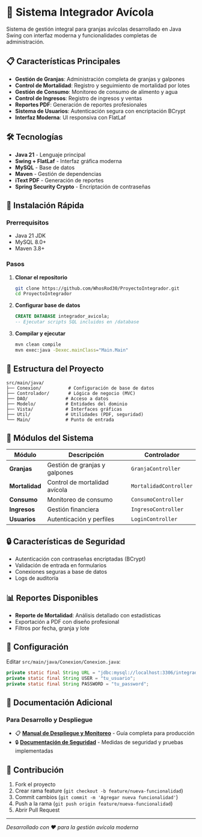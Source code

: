 # 🐔 Sistema Integrador Avícola

Sistema de gestión integral para granjas avícolas desarrollado en Java Swing con interfaz moderna y funcionalidades completas de administración.

## 📋 Características Principales

- **Gestión de Granjas**: Administración completa de granjas y galpones
- **Control de Mortalidad**: Registro y seguimiento de mortalidad por lotes
- **Gestión de Consumo**: Monitoreo de consumo de alimento y agua
- **Control de Ingresos**: Registro de ingresos y ventas
- **Reportes PDF**: Generación de reportes profesionales
- **Sistema de Usuarios**: Autenticación segura con encriptación BCrypt
- **Interfaz Moderna**: UI responsiva con FlatLaf

## 🛠️ Tecnologías

- **Java 21** - Lenguaje principal
- **Swing + FlatLaf** - Interfaz gráfica moderna
- **MySQL** - Base de datos
- **Maven** - Gestión de dependencias
- **iText PDF** - Generación de reportes
- **Spring Security Crypto** - Encriptación de contraseñas

## 🚀 Instalación Rápida

### Prerrequisitos

- Java 21 JDK
- MySQL 8.0+
- Maven 3.8+

### Pasos

1. **Clonar el repositorio**

   ```bash
   git clone https://github.com/WhosRod30/ProyectoIntegrador.git
   cd ProyectoIntegrador
   ```

2. **Configurar base de datos**

   ```sql
   CREATE DATABASE integrador_avicola;
   -- Ejecutar scripts SQL incluidos en /database
   ```

3. **Compilar y ejecutar**
   ```bash
   mvn clean compile
   mvn exec:java -Dexec.mainClass="Main.Main"
   ```

## 📁 Estructura del Proyecto

```
src/main/java/
├── Conexion/          # Configuración de base de datos
├── Controlador/       # Lógica de negocio (MVC)
├── DAO/              # Acceso a datos
├── Modelo/           # Entidades del dominio
├── Vista/            # Interfaces gráficas
├── Util/             # Utilidades (PDF, seguridad)
└── Main/             # Punto de entrada
```

## 👥 Módulos del Sistema

| Módulo         | Descripción                   | Controlador            |
| -------------- | ----------------------------- | ---------------------- |
| **Granjas**    | Gestión de granjas y galpones | `GranjaController`     |
| **Mortalidad** | Control de mortalidad avícola | `MortalidadController` |
| **Consumo**    | Monitoreo de consumo          | `ConsumoController`    |
| **Ingresos**   | Gestión financiera            | `IngresoController`    |
| **Usuarios**   | Autenticación y perfiles      | `LoginController`      |

## 🔒 Características de Seguridad

- Autenticación con contraseñas encriptadas (BCrypt)
- Validación de entrada en formularios
- Conexiones seguras a base de datos
- Logs de auditoría

## 📊 Reportes Disponibles

- **Reporte de Mortalidad**: Análisis detallado con estadísticas
- Exportación a PDF con diseño profesional
- Filtros por fecha, granja y lote

## 🔧 Configuración

Editar `src/main/java/Conexion/Conexion.java`:

```java
private static final String URL = "jdbc:mysql://localhost:3306/integrador_avicola";
private static final String USER = "tu_usuario";
private static final String PASSWORD = "tu_password";
```

## 📖 Documentación Adicional

### Para Desarrollo y Despliegue

- 📋 **[Manual de Despliegue y Monitoreo](docs/DEPLOYMENT.md)** - Guía completa para producción
- 🔒 **[Documentación de Seguridad](SECURITY.md)** - Medidas de seguridad y pruebas implementadas

## 🤝 Contribución

1. Fork el proyecto
2. Crear rama feature (`git checkout -b feature/nueva-funcionalidad`)
3. Commit cambios (`git commit -m 'Agregar nueva funcionalidad'`)
4. Push a la rama (`git push origin feature/nueva-funcionalidad`)
5. Abrir Pull Request

---

_Desarrollado con ❤️ para la gestión avícola moderna_
